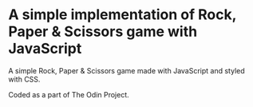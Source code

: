 # A simple implementation of Rock, Paper & Scissors game with JavaScript
A simple Rock, Paper & Scissors game made with JavaScript and styled with CSS.

Coded as a part of The Odin Project.